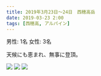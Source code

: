 ```yaml
---
title: 2019年3月23日〜24日　西穂高岳
date: 2019-03-23 2:00
tags: [西穂高, アルパイン]
---
```


男性: 1名
女性: 3名

天候にも恵まれ、無事に登頂。

![](/2019/03/23/20190323-2/1.jpg)
![](/2019/03/23/20190323-2/2.jpg)
![](/2019/03/23/20190323-2/3.jpg)

